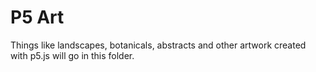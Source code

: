 # P5 Art

Things like landscapes, botanicals, abstracts and other artwork created with p5.js will go in this folder.
